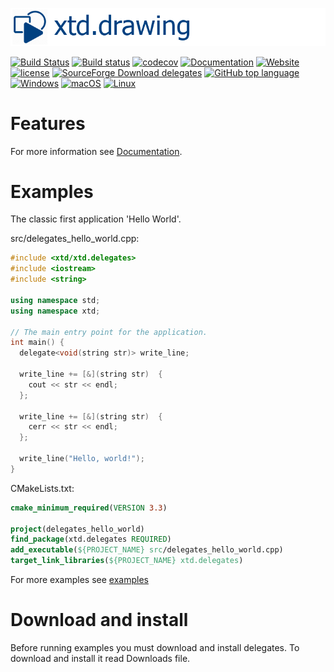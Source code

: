 [![delegates](docs/pictures/header.png)](https://gammasoft71.wixsite.com/xtd-delegates)

[![Build Status](https://travis-ci.org/gammasoft71/xtd.delegates.svg?branch=master)](https://travis-ci.org/gammasoft71/xtd.delegates)
[![Build status](https://ci.appveyor.com/api/projects/status/6483r6dkpixsyxs9?svg=true)](https://ci.appveyor.com/project/gammasoft71/xtd-delegates)
[![codecov](https://codecov.io/gh/gammasoft71/xtd.delegates/branch/master/graph/badge.svg)](https://codecov.io/gh/gammasoft71/xtd.delegates)
[![Documentation](https://codedocs.xyz/gammasoft71/xtd.delegates.svg)](https://codedocs.xyz/gammasoft71/xtd.delegates/)
[![Website](https://img.shields.io/website-up-down-green-red/http/shields.io.svg?label=xtd-delegates%20website)](https://gammasoft71.wixsite.com/xtd-delegates)
[![license](https://img.shields.io/github/license/gammasoft71/xtd.delegates.svg)](LICENSE.md)
[![SourceForge Download delegates](https://img.shields.io/sourceforge/dt/delegates.svg)](https://sourceforge.net/projects/delegates/files/latest/download)
[![GitHub top language](https://img.shields.io/github/languages/top/gammasoft71/xtd.delegates.svg)](README.md)
[![Windows](https://img.shields.io/badge/os-Windows-004080.svg)](README.md)
[![macOS](https://img.shields.io/badge/os-macOS-004080.svg)](README.md)
[![Linux](https://img.shields.io/badge/os-Linux-004080.svg)](README.md)

# Features

For more information see [Documentation](docs).

# Examples

The classic first application 'Hello World'.

src/delegates_hello_world.cpp:

```c++
#include <xtd/xtd.delegates>
#include <iostream>
#include <string>

using namespace std;
using namespace xtd;

// The main entry point for the application.
int main() {
  delegate<void(string str)> write_line;
  
  write_line += [&](string str)  {
    cout << str << endl;
  };
  
  write_line += [&](string str)  {
    cerr << str << endl;
  };
  
  write_line("Hello, world!");
}
```

CMakeLists.txt:

```cmake
cmake_minimum_required(VERSION 3.3)

project(delegates_hello_world)
find_package(xtd.delegates REQUIRED)
add_executable(${PROJECT_NAME} src/delegates_hello_world.cpp)
target_link_libraries(${PROJECT_NAME} xtd.delegates)
```

For more examples see [examples](examples)

# Download and install

Before running examples you must download and install delegates. To download and install it read Downloads file.

